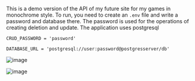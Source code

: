 This is a demo version of the API of my future site for my games in monochrome style. 
To run, you need to create an `.env` file and write a password and database there. The password is used for the operations of creating deletion and update. The application uses postgresql
```
CRUD_PASSWORD = 'password'

DATABASE_URL = 'postgresql://user:password@postgresserver/db'
```

![image](https://github.com/Camisglh/monochrome_website_api/assets/131181648/a689eb0c-9cb4-4c4f-aa44-ed1a4d70c00f)

![image](https://github.com/Camisglh/monochrome_website_api/assets/131181648/f05f0cba-f804-457b-885d-59c4e471b22f)

